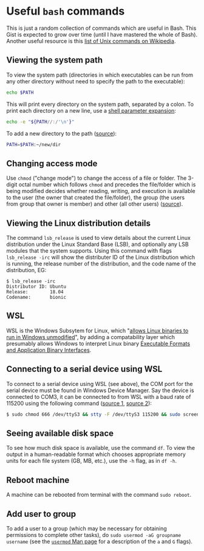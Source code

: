 # Useful `bash` commands

This is just a random collection of commands which are useful in Bash. This Gist is expected to grow over time (until I have mastered the whole of Bash). Another useful resource is this [list of Unix commands on Wikipedia](https://en.wikipedia.org/wiki/List_of_Unix_commands#List).

## Viewing the system path

To view the system path (directories in which executables can be run from any other directory without need to specify the path to the executable):

```bash
echo $PATH
```

This will print every directory on the system path, separated by a colon. To print each directory on a new line, use a [shell parameter expansion](https://stackoverflow.com/questions/13210880/replace-one-substring-for-another-string-in-shell-script/13210909):

```bash
echo -e "${PATH//:/'\n'}"
```

To add a new directory to the path ([source](https://unix.stackexchange.com/questions/26047/how-to-correctly-add-a-path-to-path)):

```bash
PATH=$PATH:~/new/dir
```

## Changing access mode

Use `chmod` ("change mode") to change the access of a file or folder. The 3-digit octal number which follows `chmod` and precedes the file/folder which is being modified decides whether reading, writing, and execution is available to the user (the owner that created the file/folder), the group (the users from group that owner is member) and other (all other users) ([source](https://superuser.com/questions/295591/what-is-the-meaning-of-chmod-666)).

## Viewing the Linux distribution details

The command `lsb_release` is used to view details about the current Linux distribution under the Linux Standard Base (LSB), and optionally any LSB modules that the system supports. Using this command with flags `lsb_release -irc` will show the distributer ID of the Linux distribution which is running, the release number of the distribution, and the code name of the distribution, EG:

```
$ lsb_release -irc
Distributor ID: Ubuntu
Release:        18.04
Codename:       bionic
```

## WSL

WSL is the Windows Subsytem for Linux, which "[allows Linux binaries to run in Windows unmodified](https://www.petri.com/bash-out-of-beta-in-windows-10)", by adding a compatability layer which presumably allows Windows to interpret Linux binary [Executable Formats and Application Binary Interfaces](https://stackoverflow.com/questions/2059605/why-an-executable-program-for-a-specific-cpu-does-not-work-on-linux-and-windows).

## Connecting to a serial device using WSL

To connect to a serial device using WSL (see above), the COM port for the serial device must be found in Windows Device Manager. Say the device is connected to COM3, it can be connected to from WSL with a baud rate of 115200 using the following command ([source 1](https://docs.microsoft.com/en-gb/archive/blogs/wsl/serial-support-on-the-windows-subsystem-for-linux), [source 2](https://www.scivision.dev/usb-tty-windows-subsystem-for-linux/)):

```bash
$ sudo chmod 666 /dev/ttyS3 && stty -F /dev/ttyS3 115200 && sudo screen /dev/ttyS3 115200
```

## Seeing available disk space

To see how much disk space is available, use the command `df`. To view the output in a human-readable format which chooses appropriate memory units for each file system (GB, MB, etc.), use the `-h` flag, as in `df -h`.

## Reboot machine

A machine can be rebooted from terminal with the command `sudo reboot`.

## Add user to group

To add a user to a group (which may be necessary for obtaining permissions to complete other tasks), do `sudo usermod -aG groupname username` (see the [`usermod` Man page](https://linux.die.net/man/8/usermod) for a description of the `a` and `G` flags).

```bash
```

